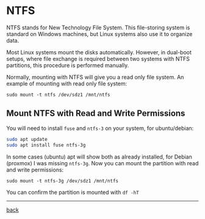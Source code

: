 # NTFS

NTFS stands for New Technology File System. This file-storing system is standard on Windows machines, but Linux systems also use it to organize data.

Most Linux systems mount the disks automatically. However, in dual-boot setups, where file exchange is required between two systems with NTFS partitions, this procedure is performed manually.

Normally, mounting with NTFS will give you a read only file system. An example of mounting with read only file system:

`sudo mount -t ntfs /dev/sdz1 /mnt/ntfs`

## Mount NTFS with Read and Write Permissions

You will need to install `fuse` and `ntfs-3` on your system, for ubuntu/debian: 

```bash
sudo apt update
sudo apt install fuse ntfs-3g
```

In some cases (ubuntu) apt will show both as already installed, for Debian (proxmox) I was missing `ntfs-3g`. Now you can mount the partition with read and write permissions:

`sudo mount -t ntfs-3g /dev/sdz1 /mnt/ntfs`

You can confirm the partition is mounted with `df -hT`

---
[back](./README.md)

